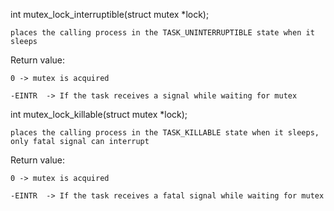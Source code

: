 int mutex_lock_interruptible(struct mutex *lock);

	places the calling process in the TASK_UNINTERRUPTIBLE state when it sleeps

Return value:

	0 -> mutex is acquired

	-EINTR	-> If the task receives a signal while waiting for mutex


int mutex_lock_killable(struct mutex *lock);


	places the calling process in the TASK_KILLABLE state when it sleeps, only fatal signal can interrupt

Return value:

	0 -> mutex is acquired

	-EINTR	-> If the task receives a fatal signal while waiting for mutex


